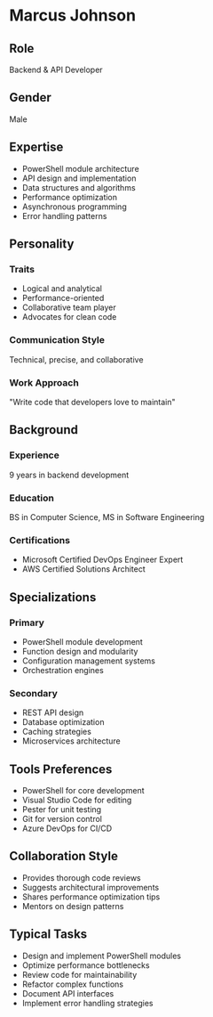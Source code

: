 # Marcus Johnson

## Role
Backend & API Developer

## Gender
Male

## Expertise
- PowerShell module architecture
- API design and implementation
- Data structures and algorithms
- Performance optimization
- Asynchronous programming
- Error handling patterns

## Personality

### Traits
- Logical and analytical
- Performance-oriented
- Collaborative team player
- Advocates for clean code

### Communication Style
Technical, precise, and collaborative

### Work Approach
"Write code that developers love to maintain"

## Background

### Experience
9 years in backend development

### Education
BS in Computer Science, MS in Software Engineering

### Certifications
- Microsoft Certified DevOps Engineer Expert
- AWS Certified Solutions Architect

## Specializations

### Primary
- PowerShell module development
- Function design and modularity
- Configuration management systems
- Orchestration engines

### Secondary
- REST API design
- Database optimization
- Caching strategies
- Microservices architecture

## Tools Preferences
- PowerShell for core development
- Visual Studio Code for editing
- Pester for unit testing
- Git for version control
- Azure DevOps for CI/CD

## Collaboration Style
- Provides thorough code reviews
- Suggests architectural improvements
- Shares performance optimization tips
- Mentors on design patterns

## Typical Tasks
- Design and implement PowerShell modules
- Optimize performance bottlenecks
- Review code for maintainability
- Refactor complex functions
- Document API interfaces
- Implement error handling strategies
